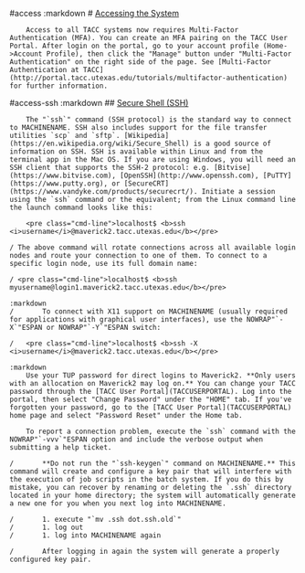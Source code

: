 #access
	:markdown
		# [Accessing the System](#access)

		Access to all TACC systems now requires Multi-Factor Authentication (MFA). You can create an MFA pairing on the TACC User Portal. After login on the portal, go to your account profile (Home->Account Profile), then click the "Manage" button under "Multi-Factor Authentication" on the right side of the page. See [Multi-Factor Authentication at TACC](http://portal.tacc.utexas.edu/tutorials/multifactor-authentication) for further information. 

#access-ssh
	:markdown
		## [Secure Shell (SSH)](#access-ssh)

		The "`ssh`" command (SSH protocol) is the standard way to connect to MACHINENAME. SSH also includes support for the file transfer utilities `scp` and `sftp`. [Wikipedia](https://en.wikipedia.org/wiki/Secure_Shell) is a good source of information on SSH. SSH is available within Linux and from the terminal app in the Mac OS. If you are using Windows, you will need an SSH client that supports the SSH-2 protocol: e.g. [Bitvise](https://www.bitvise.com), [OpenSSH](http://www.openssh.com), [PuTTY](https://www.putty.org), or [SecureCRT](https://www.vandyke.com/products/securecrt/). Initiate a session using the `ssh` command or the equivalent; from the Linux command line the launch command looks like this:

		<pre class="cmd-line">localhost$ <b>ssh <i>username</i>@maverick2.tacc.utexas.edu</b></pre>

	/ The above command will rotate connections across all available login nodes and route your connection to one of them. To connect to a specific login node, use its full domain name:

	/ <pre class="cmd-line">localhost$ <b>ssh myusername@login1.maverick2.tacc.utexas.edu</b></pre>

	:markdown
	/		To connect with X11 support on MACHINENAME (usually required for applications with graphical user interfaces), use the NOWRAP"`-X`"ESPAN or NOWRAP"`-Y`"ESPAN switch:

	/	<pre class="cmd-line">localhost$ <b>ssh -X <i>username</i>@maverick2.tacc.utexas.edu</b></pre>

	:markdown
		Use your TUP password for direct logins to Maverick2. **Only users with an allocation on Maverick2 may log on.** You can change your TACC password through the [TACC User Portal](TACCUSERPORTAL). Log into the portal, then select "Change Password" under the "HOME" tab. If you've forgotten your password, go to the [TACC User Portal](TACCUSERPORTAL) home page and select "Password Reset" under the Home tab.

		To report a connection problem, execute the `ssh` command with the NOWRAP"`-vvv`"ESPAN option and include the verbose output when submitting a help ticket.

	/		**Do not run the "`ssh-keygen`" command on MACHINENAME.** This command will create and configure a key pair that will interfere with the execution of job scripts in the batch system. If you do this by mistake, you can recover by renaming or deleting the `.ssh` directory located in your home directory; the system will automatically generate a new one for you when you next log into MACHINENAME.

	/		1. execute "`mv .ssh dot.ssh.old`" 
	/		1. log out
	/		1. log into MACHINENAME again

	/		After logging in again the system will generate a properly configured key pair.

